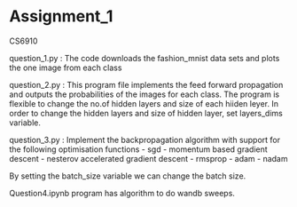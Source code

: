 # Assignment_1
CS6910

question_1.py : The code downloads the fashion_mnist data sets and plots the one image from each class

question_2.py : This program file implements the feed forward propagation and outputs the probabilities of the images for each class.
The program is flexible to change the no.of hidden layers and size of each hiiden leyer. 
In order to change the hidden layers and size of hidden layer, set layers_dims variable.

question_3.py : Implement the backpropagation algorithm with support for the following optimisation functions 
                  - sgd
                  - momentum based gradient descent
                  - nesterov accelerated gradient descent
                  - rmsprop
                  - adam
                  - nadam
                  
By setting the batch_size variable we can change the batch size. 

Question4.ipynb program has algorithm to do wandb sweeps. 


